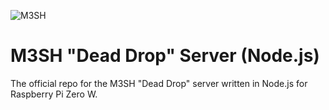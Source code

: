 ![M3SH](https://raw.githubusercontent.com/foreignmedia/m3sh-server-node/master/assets/m3sh-logo.png)

# M3SH "Dead Drop" Server (Node.js)
The official repo for the M3SH "Dead Drop" server written in Node.js for Raspberry Pi Zero W.
